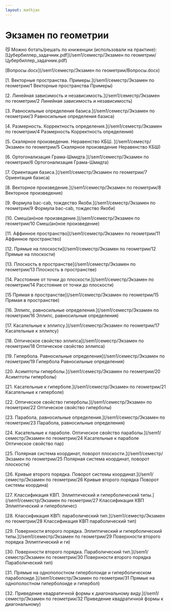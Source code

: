 ```yaml
---  
layout: mathjax  
---  
```

  
# Экзамен по геометрии  
  
<aside>  
😼 Можно ботать/решать по книженции (использовали на практике):  
</aside>  
[Цубербиллер_задачник.pdf](/sem1/семестр/Экзамен по геометрии/Цубербиллер_задачник.pdf)  
  
[Вопросы.docx](/sem1/семестр/Экзамен по геометрии/Вопросы.docx)  
  
[1. Векторные пространства. Примеры.](/sem1/семестр/Экзамен по геометрии/1 Векторные пространства Примеры)  
  
[2. Линейная зависимость и независимость.](/sem1/семестр/Экзамен по геометрии/2 Линейная зависимость и независимость)  
  
[3. Равносильные определения базиса.](/sem1/семестр/Экзамен по геометрии/3 Равносильные определения базиса)  
  
[4. Размерность. Корректность определения.](/sem1/семестр/Экзамен по геометрии/4 Размерность Корректность определения)  
  
[5. Скалярное произведение. Неравенство КБШ. ](/sem1/семестр/Экзамен по геометрии/5 Скалярное произведение Неравенство КБШ)  
  
[6. Ортогонализация Грама-Шмидта.](/sem1/семестр/Экзамен по геометрии/6 Ортогонализация Грама-Шмидта)  
  
[7. Ориентация базиса.](/sem1/семестр/Экзамен по геометрии/7 Ориентация базиса)  
  
[8. Векторное произведение.](/sem1/семестр/Экзамен по геометрии/8 Векторное произведение)  
  
[9. Формула bac-cab, тождество Якоби.](/sem1/семестр/Экзамен по геометрии/9 Формула bac-cab, тождество Якоби)  
  
[10. Смеш(ан)ное произведение.](/sem1/семестр/Экзамен по геометрии/10 Смеш(ан)ное произведение)  
  
[11. Аффинное пространство](/sem1/семестр/Экзамен по геометрии/11 Аффинное пространство)  
  
[12. Прямые на плоскости](/sem1/семестр/Экзамен по геометрии/12 Прямые на плоскости)  
  
[13. Плоскость в пространстве](/sem1/семестр/Экзамен по геометрии/13 Плоскость в пространстве)  
  
[14. Расстояние от точки до плоскости.](/sem1/семестр/Экзамен по геометрии/14 Расстояние от точки до плоскости)  
  
[15 Прямая в пространстве](/sem1/семестр/Экзамен по геометрии/15 Прямая в пространстве)  
  
[16. Эллипс, равносильные определения.](/sem1/семестр/Экзамен по геометрии/16 Эллипс, равносильные определения)  
  
[17. Касательные к эллипсу.](/sem1/семестр/Экзамен по геометрии/17 Касательные к эллипсу)  
  
[18. Оптическое свойство эллипса](/sem1/семестр/Экзамен по геометрии/18 Оптическое свойство эллипса)  
  
[19. Гипербола. Равносильные определения](/sem1/семестр/Экзамен по геометрии/19 Гипербола Равносильные определения)  
  
[20. Асимптоты гиперболы.](/sem1/семестр/Экзамен по геометрии/20 Асимптоты гиперболы)  
  
[21. Касательные к гиперболе.](/sem1/семестр/Экзамен по геометрии/21 Касательные к гиперболе)  
  
[22. Оптическое свойство гиперболы.](/sem1/семестр/Экзамен по геометрии/22 Оптическое свойство гиперболы)  
  
[23. Парабола, равносильные определения.](/sem1/семестр/Экзамен по геометрии/23 Парабола, равносильные определения)  
  
[24. Касательные к параболе. Оптическое свойство параболы.](/sem1/семестр/Экзамен по геометрии/24 Касательные к параболе Оптическое свойство пар)  
  
[25. Полярная система координат, поворот плоскости.](/sem1/семестр/Экзамен по геометрии/25 Полярная система координат, поворот плоскости)  
  
[26. Кривые второго порядка. Поворот системы координат.](/sem1/семестр/Экзамен по геометрии/26 Кривые второго порядка Поворот системы координа)  
  
[27. Классификация КВП. Эллиптический и гиперболический типы.](/sem1/семестр/Экзамен по геометрии/27 Классификация КВП Эллиптический и гиперболичес)  
  
[28. Классификация КВП: параболический тип.](/sem1/семестр/Экзамен по геометрии/28 Классификация КВП параболический тип)  
  
[29. Поверхности второго порядка. Эллиптический и гиперболический типы.](/sem1/семестр/Экзамен по геометрии/29 Поверхности второго порядка Эллиптический и ги)  
  
[30. Поверхности второго порядка. Параболический тип.](/sem1/семестр/Экзамен по геометрии/30 Поверхности второго порядка Параболический тип)  
  
[31. Прямые на однополостном гиперболоиде и гиперболическом параболоиде.](/sem1/семестр/Экзамен по геометрии/31 Прямые на однополостном гиперболоиде и гипербол)  
  
[32. Приведение квадратичной формы к диагональному виду.](/sem1/семестр/Экзамен по геометрии/32 Приведение квадратичной формы к диагональному)  
